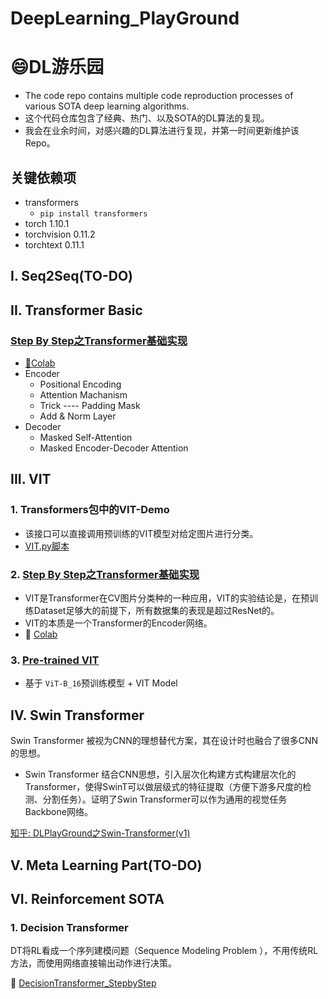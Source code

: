 # DeepLearning_PlayGround

# 😄DL游乐园

- The code repo contains multiple code reproduction processes of various SOTA deep learning algorithms.
- 这个代码仓库包含了经典、热门、以及SOTA的DL算法的复现。
- 我会在业余时间，对感兴趣的DL算法进行复现，并第一时间更新维护该Repo。

## 关键依赖项

- transformers
  - `pip install transformers`
- torch  1.10.1
- torchvision                   0.11.2
- torchtext                     0.11.1

## I. Seq2Seq(TO-DO)

## II. Transformer Basic

### [Step By Step之Transformer基础实现](https://github.com/HzcIrving/DeepLearning_PlayGround/tree/main/TransformerBasic)

- [🚀️Colab](https://github.com/HzcIrving/DeepLearning_PlayGround/blob/main/TransformerBasic/Transformer%E5%9F%BA%E7%A1%80%E5%AE%9E%E7%8E%B0StepByStep.ipynb)
- Encoder
  - Positional Encoding
  - Attention Machanism
  - Trick ---- Padding Mask
  - Add & Norm Layer
- Decoder
  - Masked Self-Attention
  - Masked Encoder-Decoder Attention

## III. VIT

### 1. Transformers包中的VIT-Demo

- 该接口可以直接调用预训练的VIT模型对给定图片进行分类。
- [VIT.py脚本](https://github.com/HzcIrving/DeepLearning_PlayGround/blob/main/VIT/VITDemo/VIT.py)

### 2. [Step By Step之Transformer基础实现](https://github.com/HzcIrving/DeepLearning_PlayGround/tree/main/VIT/BasicVIT)

- VIT是Transformer在CV图片分类种的一种应用，VIT的实验结论是，在预训练Dataset足够大的前提下，所有数据集的表现是超过ResNet的。
- VIT的本质是一个Transformer的Encoder网络。
- 🚀️ [Colab ](https://colab.research.google.com/drive/1eCH380s0Yrt4DMERH1cQkbDZbK0Dufqt)

### 3. [Pre-trained VIT](https://github.com/HzcIrving/DeepLearning_PlayGround/tree/main/VIT)

- 基于 `ViT-B_16`预训练模型 + VIT Model

## IV. Swin Transformer

Swin Transformer 被视为CNN的理想替代方案，其在设计时也融合了很多CNN的思想。

- Swin Transformer 结合CNN思想，引入层次化构建方式构建层次化的Transformer，使得SwinT可以做层级式的特征提取（方便下游多尺度的检测、分割任务）。证明了Swin Transformer可以作为通用的视觉任务Backbone网络。

[知乎: DLPlayGround之Swin-Transformer(v1)](https://zhuanlan.zhihu.com/p/467158838)

## V. Meta Learning Part(TO-DO)

## VI. Reinforcement SOTA

### 1. Decision Transformer

DT将RL看成一个序列建模问题（Sequence Modeling Problem ），不用传统RL方法，而使用网络直接输出动作进行决策。

🚀️ [DecisionTransformer_StepbyStep](https://github.com/HzcIrving/DecisionTransformer_StepbyStep)
